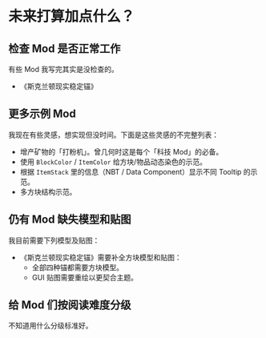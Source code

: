 # 未来打算加点什么？

## 检查 Mod 是否正常工作

有些 Mod 我写完其实是没检查的。

- 《斯克兰顿现实稳定锚》

## 更多示例 Mod

我现在有些灵感，想实现但没时间。下面是这些灵感的不完整列表：

- 增产矿物的「打粉机」。曾几何时这是每个「科技 Mod」的必备。
- 使用 `BlockColor` / `ItemColor` 给方块/物品动态染色的示范。
- 根据 `ItemStack` 里的信息（NBT / Data Component）显示不同 Tooltip 的示范。
- 多方块结构示范。

## 仍有 Mod 缺失模型和贴图

我目前需要下列模型及贴图：

- 《斯克兰顿现实稳定锚》需要补全方块模型和贴图：
  - 全部四种锚都需要方块模型。
  - GUI 贴图需要重绘以更契合主题。

## 给 Mod 们按阅读难度分级

不知道用什么分级标准好。